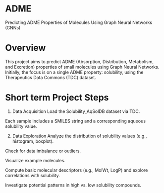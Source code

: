 # ADME
Predicting ADME Properties of Molecules Using Graph Neural Networks (GNNs)

# Overview
This project aims to predict ADME (Absorption, Distribution, Metabolism, and Excretion) properties of small molecules using Graph Neural Networks. Initially, the focus is on a single ADME property: solubility, using the Therapeutics Data Commons (TDC) dataset.

# Short term Project Steps
1. Data Acquisition
Load the Solubility_AqSolDB dataset via TDC.

Each sample includes a SMILES string and a corresponding aqueous solubility value.

2. Data Exploration
Analyze the distribution of solubility values (e.g., histogram, boxplot).

Check for data imbalance or outliers.

Visualize example molecules.

Compute basic molecular descriptors (e.g., MolWt, LogP) and explore correlations with solubility.

Investigate potential patterns in high vs. low solubility compounds.
